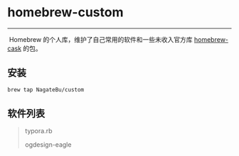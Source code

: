 # homebrew-custom

---

​		Homebrew 的个人库，维护了自己常用的软件和一些未收入官方库 [homebrew-cask](https://github.com/Homebrew/homebrew-cask) 的包。



## 安装

``` bash
brew tap NagateBu/custom
```



## 软件列表

> typora.rb
>
> ogdesign-eagle

